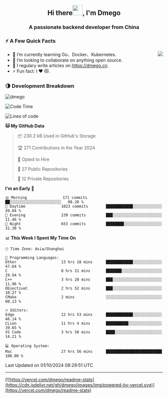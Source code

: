 <h2 align="center">Hi there<img src="https://cdn.jsdelivr.net/gh/dmego/images/img/Hi.gif" height="32" />, I'm Dmego </h2>
<h3 align="center">A passionate backend developer from China</h3>

### ⚡️ A Few Quick Facts

<img align="right" src="https://readme-stats-dmego.vercel.app/api?username=dmego&show_icons=true&icon_color=1573B3&hide_title=true&text_color=718096&bg_color=00000000&hide_border=true"/>

<ul>
    <li> 🌱 I’m currently learning Go、Docker、Kubernetes.</li>
    <li> 👯 I’m looking to collaborate on anything open source.</li>
    <li> 📝 I regulary write articles on <a href="https://dmego.cn">https://dmego.cn</a>.</li>
    <li> ⚡ Fun fact: I ❤️ 😻.</li>
</ul>

### 🌗 Development Breakdown

<img src="https://komarev.com/ghpvc/?username=dmego" alt="dmego" />

<!--START_SECTION:waka-->
![Code Time](http://img.shields.io/badge/Code%20Time-2%2C977%20hrs%2016%20mins-blue)

![Lines of code](https://img.shields.io/badge/From%20Hello%20World%20I%27ve%20Written-675.6%20thousand%20lines%20of%20code-blue)

**🐱 My GitHub Data** 

> 📦 230.2 kB Used in GitHub's Storage 
 > 
> 🏆 271 Contributions in the Year 2024
 > 
> 💼 Opted to Hire
 > 
> 📜 27 Public Repositories 
 > 
> 🔑 12 Private Repositories 
 > 
**I'm an Early 🐤** 

```text
🌞 Morning                171 commits         ██░░░░░░░░░░░░░░░░░░░░░░░   08.20 % 
🌆 Daytime                1023 commits        ████████████░░░░░░░░░░░░░   49.04 % 
🌃 Evening                239 commits         ███░░░░░░░░░░░░░░░░░░░░░░   11.46 % 
🌙 Night                  653 commits         ████████░░░░░░░░░░░░░░░░░   31.30 % 
```


📊 **This Week I Spent My Time On** 

```text
🕑︎ Time Zone: Asia/Shanghai

💬 Programming Languages: 
Other                    13 hrs 18 mins      ████████████░░░░░░░░░░░░░   47.64 % 
C                        8 hrs 21 mins       ███████░░░░░░░░░░░░░░░░░░   29.94 % 
C++                      3 hrs 20 mins       ███░░░░░░░░░░░░░░░░░░░░░░   11.96 % 
ObjectiveC               2 hrs 52 mins       ███░░░░░░░░░░░░░░░░░░░░░░   10.27 % 
CMake                    2 mins              ░░░░░░░░░░░░░░░░░░░░░░░░░   00.13 % 

🔥 Editors: 
Edge                     12 hrs 53 mins      ████████████░░░░░░░░░░░░░   46.14 % 
CLion                    11 hrs 4 mins       ██████████░░░░░░░░░░░░░░░   39.65 % 
VS Code                  3 hrs 58 mins       ████░░░░░░░░░░░░░░░░░░░░░   14.21 % 

💻 Operating System: 
Mac                      27 hrs 56 mins      █████████████████████████   100.00 % 
```


 Last Updated on 01/10/2024 08:29:51 UTC
<!--END_SECTION:waka-->

---

[![https://vercel.com/dmego/readme-stats](https://cdn.jsdelivr.net/gh/dmego/images/img/powered-by-vercel.svg)](https://vercel.com/dmego/readme-stats)

